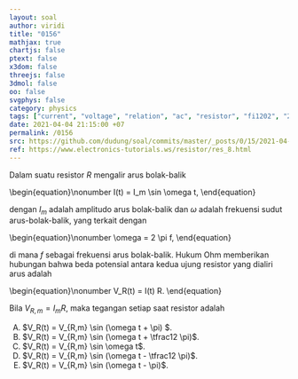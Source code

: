 ```yaml
---
layout: soal
author: viridi
title: "0156"
mathjax: true
chartjs: false
ptext: false
x3dom: false
threejs: false
3dmol: false
oo: false
svgphys: false
category: physics
tags: ["current", "voltage", "relation", "ac", "resistor", "fi1202", "2020-1"]
date: 2021-04-04 21:15:00 +07
permalink: /0156
src: https://github.com/dudung/soal/commits/master/_posts/0/15/2021-04-04-current-voltage-resistor.md
ref: https://www.electronics-tutorials.ws/resistor/res_8.html
---
```

Dalam suatu resistor $R$ mengalir arus bolak-balik

\begin{equation}\nonumber
I(t) = I_m \sin \omega t,
\end{equation}

dengan $I_m$ adalah amplitudo arus bolak-balik dan $\omega$ adalah frekuensi sudut arus-bolak-balik, yang terkait dengan

\begin{equation}\nonumber
\omega = 2 \pi f,
\end{equation}

di mana $f$ sebagai frekuensi arus bolak-balik. Hukum Ohm memberikan hubungan bahwa beda potensial antara kedua ujung resistor yang dialiri arus adalah

\begin{equation}\nonumber
V_R(t) = I(t) R.
\end{equation}

Bila $V_{R,m} = I_m R$, maka tegangan setiap saat resistor adalah

<ol type="A">
<li>$V_R(t) = V_{R,m} \sin (\omega t + \pi) $.
<li>$V_R(t) = V_{R,m} \sin (\omega t + \tfrac12 \pi)$.
<li>$V_R(t) = V_{R,m} \sin \omega t$.
<li>$V_R(t) = V_{R,m} \sin (\omega t - \tfrac12 \pi)$.
<li>$V_R(t) = V_{R,m} \sin (\omega t - \pi)$.
